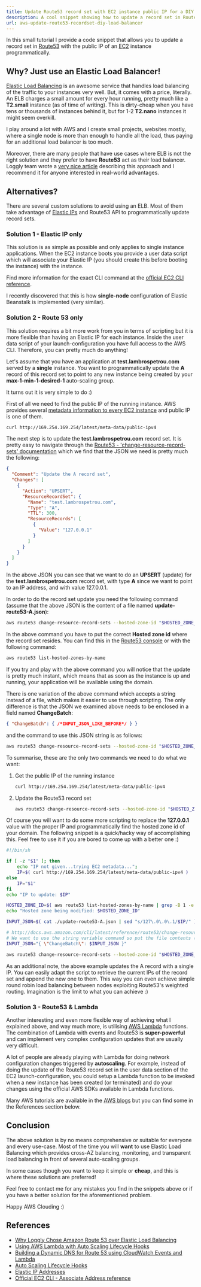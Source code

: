 ```yaml
---
title: Update Route53 record set with EC2 instance public IP for a DIY load balancer
description: A cool snippet showing how to update a record set in Route53 with a new IP value. This is very helpful in case you want to have an application running on a few instances but you do not want the charge overheads of an Elastic Load Balancer.
url: aws-update-route53-recordset-diy-load-balancer
---
```


In this small tutorial I provide a code snippet that allows you to update a record set in [Route53](https://aws.amazon.com/route53/) with the public IP of an [EC2](https://aws.amazon.com/ec2/) instance programmatically.

## Why? Just use an Elastic Load Balancer!

[Elastic Load Balancing](https://aws.amazon.com/elasticloadbalancing/) is an awesome service that handles load balancing of the traffic to your instances very well. But, it comes with a price, literally. An ELB charges a small amount for every hour running, pretty much like a **T2.small** instance (as of time of writing). This is dirty-cheap when you have tens or thousands of instances behind it, but for 1-2 **T2.nano** instances it might seem overkill.

I play around a lot with AWS and I create small projects, websites mostly, where a single node is more than enough to handle all the load, thus paying for an additional load balancer is too much.

Moreover, there are many people that have use cases where ELB is not the right solution and they prefer to have **Route53** act as their load balancer. Loggly team wrote a [very nice article](https://www.loggly.com/blog/why-aws-route-53-over-elastic-load-balancing/) describing this approach and I recommend it for anyone interested in real-world advantages.

## Alternatives?

There are several custom solutions to avoid using an ELB. Most of them take advantage of [Elastic IPs](http://docs.aws.amazon.com/AWSEC2/latest/UserGuide/elastic-ip-addresses-eip.html) and Route53 API to programmatically update record sets.

### Solution 1 - Elastic IP only

This solution is as simple as possible and only applies to single instance applications. When the EC2 instance boots you provide a user data script which will associate your Elastic IP (you should create this before booting the instance) with the instance.

Find more information for the exact CLI command at the [official EC2 CLI reference](http://docs.aws.amazon.com/cli/latest/reference/ec2/associate-address.html#examples).

I recently discovered that this is how **single-node** configuration of Elastic Beanstalk is implemented (very similar).

### Solution 2 - Route 53 only

This solution requires a bit more work from you in terms of scripting but it is more flexible than having an Elastic IP for each instance. Inside the user data script of your launch-configuration you have full access to the AWS CLI. Therefore, you can pretty much do anything! 

Let's assume that you have an application at **test.lambrospetrou.com** served by a **single** instance. You want to programmatically update the **A** record of this record set to point to any new instance being created by your **max-1-min-1-desired-1** auto-scaling group.

It turns out it is very simple to do :)

First of all we need to find the public IP of the running instance. AWS provides several [metadata information to every EC2 instance](http://docs.aws.amazon.com/AWSEC2/latest/UserGuide/ec2-instance-metadata.html#instancedata-data-retrieval) and public IP is one of them.

```bash
curl http://169.254.169.254/latest/meta-data/public-ipv4
```

The next step is to update the **test.lambrospetrou.com** record set. It is pretty easy to navigate through the [Route53 - 'change-resource-record-sets' documentation](http://docs.aws.amazon.com/cli/latest/reference/route53/change-resource-record-sets.html) which we find that the JSON we need is pretty much the following:

```json
{
  "Comment": "Update the A record set",
  "Changes": [
    {
      "Action": "UPSERT",
      "ResourceRecordSet": {
        "Name": "test.lambrospetrou.com",
        "Type": "A",
        "TTL": 300,
        "ResourceRecords": [
          {
            "Value": "127.0.0.1"
          }
        ]
      }
    }
  ]
}
```

In the above JSON you can see that we want to do an **UPSERT** (update) for the **test.lambrospetrou.com** record set, with type **A** since we want to point to an IP address, and with value 127.0.0.1.

In order to do the record set update you need the following command (assume that the above JSON is the content of a file named **update-route53-A.json**):

```bash
aws route53 change-resource-record-sets --hosted-zone-id "$HOSTED_ZONE_ID" --change-batch file://./update-route53-A.json
```

In the above command you have to put the correct **Hosted zone id** where the record set resides. You can find this in the [Route53 console](https://console.aws.amazon.com/route53/) or with the following command:

```bash
aws route53 list-hosted-zones-by-name
```

If you try and play with the above command you will notice that the update is pretty much instant, which means that as soon as the instance is up and running, your application will be available using the domain.

There is one variation of the above command which accepts a string instead of a file, which makes it easier to use through scripting. The only difference is that the JSON we examined above needs to be enclosed in a field named **ChangeBatch**:

```json
{ "ChangeBatch": { /*INPUT_JSON_LIKE_BEFORE*/ } }
```

and the command to use this JSON string is as follows:

```bash
aws route53 change-resource-record-sets --hosted-zone-id "$HOSTED_ZONE_ID" --cli-input-json "$INPUT_JSON_STR"
```

To summarise, these are the only two commands we need to do what we want:

1. Get the public IP of the running instance

    ```bash
    curl http://169.254.169.254/latest/meta-data/public-ipv4
    ```

2. Update the Route53 record set

    ```bash
    aws route53 change-resource-record-sets --hosted-zone-id "$HOSTED_ZONE_ID" --cli-input-json "$INPUT_JSON_STR"
    ```

Of course you will want to do some more scripting to replace the **127.0.0.1** value with the proper IP and programmatically find the hosted zone id of your domain. The following snippet is a quick/hacky way of accomplishing this. Feel free to use it if you are bored to come up with a better one :)

```bash
#!/bin/sh

if [ -z "$1" ]; then 
    echo "IP not given...trying EC2 metadata...";
    IP=$( curl http://169.254.169.254/latest/meta-data/public-ipv4 )  
else 
    IP="$1" 
fi 
echo "IP to update: $IP"

HOSTED_ZONE_ID=$( aws route53 list-hosted-zones-by-name | grep -B 1 -e "lambrospetrou.com" | sed 's/.*hostedzone\/\([A-Za-z0-9]*\)\".*/\1/' | head -n 1 )
echo "Hosted zone being modified: $HOSTED_ZONE_ID"

INPUT_JSON=$( cat ./update-route53-A.json | sed "s/127\.0\.0\.1/$IP/" )

# http://docs.aws.amazon.com/cli/latest/reference/route53/change-resource-record-sets.html
# We want to use the string variable command so put the file contents (batch-changes file) in the following JSON
INPUT_JSON="{ \"ChangeBatch\": $INPUT_JSON }"

aws route53 change-resource-record-sets --hosted-zone-id "$HOSTED_ZONE_ID" --cli-input-json "$INPUT_JSON"
```

As an additional note, the above example updates the A record with a single IP. You can easily adapt the script to retrieve the current IPs of the record set and append the new one to them. This way you can even achieve simple round robin load balancing between nodes exploiting Route53's weighted routing. Imagination is the limit to what you can achieve :)

### Solution 3 - Route53 & Lambda

Another interesting and even more flexible way of achieving what I explained above, and way much more, is utilising [AWS Lambda](https://aws.amazon.com/lambda/) functions. The combination of Lambda with events and Route53 is **super-powerful** and can implement very complex configuration updates that are usually very difficult.

A lot of people are already playing with Lambda for doing network configuration changes triggered by **autoscaling**. For example, instead of doing the update of the Route53 record set in the user data section of the EC2 launch-configuration, you could setup a Lambda function to be invoked when a new instance has been created (or terminated) and do your changes using the official AWS SDKs available in Lambda functions.

Many AWS tutorials are available in the [AWS blogs](https://aws.amazon.com/blogs/) but you can find some in the References section below.

## Conclusion

The above solution is by no means comprehensive or suitable for everyone and every use-case. Most of the time you will **want** to use Elastic Load Balancing which provides cross-AZ balancing, monitoring, and transparent load balancing in front of several auto-scaling groups.

In some cases though you want to keep it simple or **cheap**, and this is where these solutions are preferred!

Feel free to contact me for any mistakes you find in the snippets above or if you have a better solution for the aforementioned problem.

Happy AWS Clouding :)

## References

* [Why Loggly Chose Amazon Route 53 over Elastic Load Balancing](https://www.loggly.com/blog/why-aws-route-53-over-elastic-load-balancing/)
* [Using AWS Lambda with Auto Scaling Lifecycle Hooks](https://aws.amazon.com/blogs/compute/using-aws-lambda-with-auto-scaling-lifecycle-hooks/)
* [Building a Dynamic DNS for Route 53 using CloudWatch Events and Lambda](https://aws.amazon.com/blogs/compute/building-a-dynamic-dns-for-route-53-using-cloudwatch-events-and-lambda/)
* [Auto Scaling Lifecycle Hooks](http://docs.aws.amazon.com/autoscaling/latest/userguide/lifecycle-hooks.html)
* [Elastic IP Addresses](http://docs.aws.amazon.com/AWSEC2/latest/UserGuide/elastic-ip-addresses-eip.html)
* [Official EC2 CLI - Associate Address reference](http://docs.aws.amazon.com/cli/latest/reference/ec2/associate-address.html#examples)
